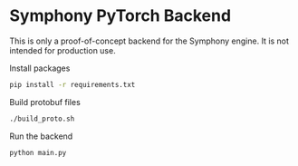 # Symphony PyTorch Backend

This is only a proof-of-concept backend for the Symphony engine. It is not intended for production use.

Install packages
```bash
pip install -r requirements.txt
```

Build protobuf files
```bash
./build_proto.sh
```

Run the backend
```bash
python main.py  
```
